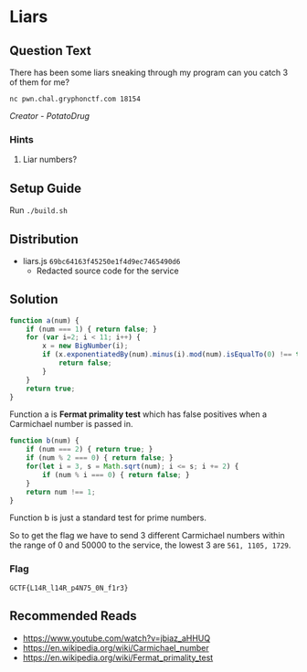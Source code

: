 # Liars

## Question Text

There has been some liars sneaking through my program can you catch 3 of them for me?

`nc pwn.chal.gryphonctf.com 18154`

*Creator - PotatoDrug*

### Hints
1. Liar numbers?

## Setup Guide

Run `./build.sh`

## Distribution
- liars.js `69bc64163f45250e1f4d9ec7465490d6`
    - Redacted source code for the service

## Solution
```javascript
function a(num) {
    if (num === 1) { return false; }
    for (var i=2; i < 11; i++) {
        x = new BigNumber(i);
        if (x.exponentiatedBy(num).minus(i).mod(num).isEqualTo(0) !== true) {
            return false;
        }
    }
    return true;
}
```

Function a is **Fermat primality test** which has false positives when a Carmichael number is passed in.

```javascript
function b(num) {
    if (num === 2) { return true; }
    if (num % 2 === 0) { return false; }
    for(let i = 3, s = Math.sqrt(num); i <= s; i += 2) {
        if (num % i === 0) { return false; }
    }
    return num !== 1;
}
```

Function b is just a standard test for prime numbers.

So to get the flag we have to send 3 different Carmichael numbers within the range of 0 and 50000 to the service, the lowest 3 are `561, 1105, 1729`.

### Flag
`GCTF{L14R_l14R_p4N75_0N_f1r3}`

## Recommended Reads
* https://www.youtube.com/watch?v=jbiaz_aHHUQ
* https://en.wikipedia.org/wiki/Carmichael_number
* https://en.wikipedia.org/wiki/Fermat_primality_test
